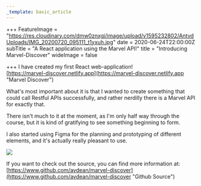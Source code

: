 ```yaml
---
_template: basic_article
---
```




+++
FeatureImage = "https://res.cloudinary.com/dmw0znxgj/image/upload/v1595232802/AntvdUploads/IMG_20200720_095111_t1yxuh.jpg"
date = 2020-06-24T22:00:00Z
subTitle = "A React application using the Marvel API!"
title = "Introducing Marvel-Discover"
wideImage = false

+++
I have created my first React web-application!  
[https://marvel-discover.netlify.app](https://marvel-discover.netlify.app "Marvel Discover")

What's most important about it is that I wanted to create something that could call Restful APIs successfully, and rather nerdilly there is a Marvel API for exactly that.

There isn't much to it at the moment, as I'm only half way through the course, but it is kind of gratifying to see something beginning to form.

I also started using Figma for the planning and prototyping of different elements, and it's actually really pleasant to use.

![](https://res.cloudinary.com/dmw0znxgj/image/upload/v1593078666/AntvdUploads/Screenshot_20200625_115046_oztpmd.png)

If you want to check out the source, you can find more information at:  
[https://www.github.com/avdean/marvel-discover](https://www.github.com/avdean/marvel-discover "Github Source")
